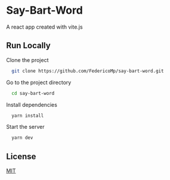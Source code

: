 # Say-Bart-Word

A react app created with vite.js


## Run Locally

Clone the project

```bash
  git clone https://github.com/FedericoMp/say-bart-word.git
```

Go to the project directory

```bash
  cd say-bart-word
```

Install dependencies

```bash
  yarn install
```

Start the server

```bash
  yarn dev
```


## License

[MIT](https://choosealicense.com/licenses/mit/)

